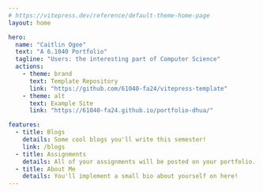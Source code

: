 ```yaml
---
# https://vitepress.dev/reference/default-theme-home-page
layout: home

hero:
  name: "Caitlin Ogoe"
  text: "A 6.1040 Portfolio"
  tagline: "Users: the interesting part of Computer Science"
  actions:
    - theme: brand
      text: Template Repository
      link: "https://github.com/61040-fa24/vitepress-template"
    - theme: alt
      text: Example Site
      link: "https://61040-fa24.github.io/portfolio-dhua/"

features:
  - title: Blogs
    details: Some cool blogs you'll write this semester!
    link: /blogs
  - title: Assignments
    details: All of your assignments will be posted on your portfolio.
  - title: About Me
    details: You'll implement a small bio about yourself on here!
---
```


